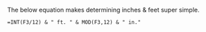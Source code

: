 The below equation makes determining inches & feet super simple.


```
=INT(F3/12) & " ft. " & MOD(F3,12) & " in."
```

```
```



